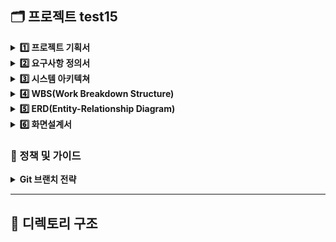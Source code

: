 ## 🗂️ 프로젝트 test15

<details>
<summary><strong>1️⃣ 프로젝트 기획서</strong></summary>
  
![프로젝트 기획서_page-0001](https://github.com/user-attachments/assets/0e8e7336-db43-4fd0-81da-6b0a7bc2e542)
![프로젝트 기획서_page-0002](https://github.com/user-attachments/assets/501908c0-3749-4a07-b1b6-e669c595f75a)
![프로젝트 기획서_page-0003](https://github.com/user-attachments/assets/db1638a3-f3d0-492e-8489-1b930d99bb65)
![프로젝트 기획서_page-0004](https://github.com/user-attachments/assets/5a3efebd-79ae-4b75-9cca-a52dc8979bfd)
![프로젝트 기획서_page-0005](https://github.com/user-attachments/assets/610e3285-89b3-47e7-9907-504cbf0706f9)

![프로젝트 기획서_page-0006](https://github.com/user-attachments/assets/82615f70-3754-41a7-8052-ce870e807dac)


다운로드 : [프로젝트 기획서.pdf](https://github.com/user-attachments/files/19887048/default.pdf)

</details>

<details>
<summary><strong>2️⃣ 요구사항 정의서</strong></summary>

![요구사항 정의서_page-0001](https://github.com/user-attachments/assets/5c977fa3-9327-42c6-af1d-7b281f813399)
![요구사항 정의서_page-0002](https://github.com/user-attachments/assets/71b5cd07-267a-4540-8123-0901136ad458)
![요구사항 정의서_page-0003](https://github.com/user-attachments/assets/3b62c603-0758-490f-96e8-7730adfaa214)


다운로드 : [요구사항 정의서.pdf](https://github.com/user-attachments/files/19887735/default.pdf)

</details>

<details>
<summary><strong>3️⃣ 시스템 아키텍쳐</strong></summary>

</details>

<details>
<summary><strong>4️⃣ WBS(Work Breakdown Structure)</strong></summary>

![image](https://github.com/user-attachments/assets/ee52043e-3492-4602-9642-537ee3335abe)


다운로드 : [Beyond_Final_Project-WBS.pdf](https://github.com/user-attachments/files/20007126/Beyond_Final_Project-WBS.pdf)

</details>

<details>
<summary><strong>5️⃣ ERD(Entity-Relationship Diagram)</strong></summary>

![FINAL_PROJECT](https://github.com/user-attachments/assets/94958563-a13e-40e4-8d5a-ec72adc0291f)
```
CREATE TABLE `analysis` (
	`analysis_no`	TINYINT	NOT NULL,
	`name`	VARCHAR(20)	NULL
);

CREATE TABLE `qna_post` (
	`post_no`	BIGINT	NOT NULL,
	`user_no`	BIGINT	NOT NULL,
	`title`	VARCHAR(20)	NOT NULL,
	`content`	TEXT	NOT NULL,
	`created_at`	DATETIME	NOT NULL,
	`updated_at`	DATETIME	NOT NULL
);

CREATE TABLE `comment` (
	`comment_no`	BIGINT	NOT NULL,
	`post_no`	BIGINT	NOT NULL,
	`user_no`	BIGINT	NOT NULL,
	`content`	TEXT	NOT NULL,
	`created_at`	DATETIME	NOT NULL,
	`updated_at`	DATETIME	NOT NULL
);

CREATE TABLE `membership` (
	`membership_no`	TINYINT	NOT NULL,
	`name`	VARCHAR(20)	NOT NULL,
	`description`	TEXT	NOT NULL,
	`status`	BOOLEAN	NOT NULL	DEFAULT FALSE,
	`price`	INT UNSIGNED	NOT NULL,
	`duration`	TINYINT	NOT NULL,
	`created_at`	DATETIME	NOT NULL,
	`updated_at`	DATETIME	NOT NULL
);

CREATE TABLE `role` (
	`role_no`	TINYINT	NOT NULL,
	`name`	ENUM('ADMIN', 'CLIENT_ADMIN', 'CLIENT_USER', 'USER')	NOT NULL	DEFAULT 'USER'
);

CREATE TABLE `payment_detail` (
	`payment_detail_no`	BIGINT	NOT NULL,
	`membership_no`	TINYINT	NOT NULL,
	`payment_no`	BIGINT	NOT NULL,
	`company_no`	BIGINT	NOT NULL,
	`discount_no`	BIGINT	NOT NULL,
	`price`	INT UNSIGNED	NOT NULL,
	`status`	ENUM('SUCCESS','FAIL','PENDING')	NOT NULL	DEFAULT 'PENDING',
	`paid_at`	DATETIME	NULL,
	`created_at`	DATETIME	NOT NULL,
	`updated_at`	DATETIME	NOT NULL
);

CREATE TABLE `request_list` (
	`request_no`	BIGINT	NOT NULL,
	`analysis_no`	TINYINT	NOT NULL,
	`company_no`	BIGINT	NOT NULL,
	`created_at`	DATETIME	NOT NULL,
	`updated_at`	DATETIME	NOT NULL
);

CREATE TABLE `alarm` (
	`alarm_no`	BIGINT	NOT NULL,
	`user_no`	BIGINT	NOT NULL,
	`content`	TEXT	NOT NULL,
	`is_read`	BOOLEAN	NOT NULL	DEFAULT FALSE,
	`created_at`	DATETIME	NOT NULL
);

CREATE TABLE `payment_category` (
	`payment_category_no`	TINYINT	NOT NULL,
	`name`	VARCHAR(20)	NOT NULL
);

CREATE TABLE `payment` (
	`payment_no`	BIGINT	NOT NULL,
	`company_no`	BIGINT	NOT NULL,
	`payment_category_no`	TINYINT	NOT NULL,
	`detail`	TEXT	NOT NULL,
	`created_at`	DATETIME	NOT NULL,
	`updated_at`	DATETIME	NOT NULL
);

CREATE TABLE `discount` (
	`discount_no`	BIGINT	NOT NULL,
	`company_no`	BIGINT	NOT NULL,
	`state`	BOOLEAN	NOT NULL	DEFAULT FALSE,
	`started_at`	DATETIME	NULL,
	`expired_at`	DATETIME	NULL,
	`created_at`	DATETIME	NOT NULL,
	`updated_at`	DATETIME	NOT NULL
);

CREATE TABLE `info_db` (
	`info_db_no`	BIGINT	NOT NULL,
	`company_no`	BIGINT	NOT NULL,
	`name`	VARCHAR(20)	NOT NULL,
	`created_at`	DATETIME	NOT NULL,
	`updated_at`	DATETIME	NOT NULL
);

CREATE TABLE `user` (
	`user_no`	BIGINT	NOT NULL,
	`username`	VARCHAR(20)	NOT NULL,
	`role_no`	TINYINT	NOT NULL,
	`company_no`	BIGINT	NOT NULL,
	`password`	VARCHAR(20)	NOT NULL,
	`logined_at`	DATETIME	NOT NULL,
	`created_at`	DATETIME	NOT NULL,
	`updated_at`	DATETIME	NOT NULL,
	`is_deleted`	BOOLEAN	NOT NULL	DEFAULT FALSE
);

CREATE TABLE `company` (
	`company_no`	BIGINT	NOT NULL,
	`membership_no`	TINYINT	NOT NULL,
	`name`	VARCHAR(50)	NOT NULL,
	`email`	VARCHAR(20)	NOT NULL,
	`phone`	VARCHAR(20)	NOT NULL,
	`registration_number`	VARCHAR(20)	NOT NULL,
	`created_at`	DATETIME	NOT NULL,
	`updated_at`	DATETIME	NOT NULL,
	`is_deleted`	BOOLEAN	NOT NULL	DEFAULT FALSE,
	`is_subscribed`	BOOLEAN	NOT NULL	DEFAULT FALSE,
	`membership_started_at`	DATETIME	NULL,
	`membership_expired_at`	DATETIME	NULL
);

ALTER TABLE `analysis` ADD CONSTRAINT `PK_ANALYSIS` PRIMARY KEY (
	`analysis_no`
);

ALTER TABLE `qna_post` ADD CONSTRAINT `PK_QNA_POST` PRIMARY KEY (
	`post_no`
);

ALTER TABLE `comment` ADD CONSTRAINT `PK_COMMENT` PRIMARY KEY (
	`comment_no`
);

ALTER TABLE `membership` ADD CONSTRAINT `PK_MEMBERSHIP` PRIMARY KEY (
	`membership_no`
);

ALTER TABLE `role` ADD CONSTRAINT `PK_ROLE` PRIMARY KEY (
	`role_no`
);

ALTER TABLE `payment_detail` ADD CONSTRAINT `PK_PAYMENT_DETAIL` PRIMARY KEY (
	`payment_detail_no`
);

ALTER TABLE `request_list` ADD CONSTRAINT `PK_REQUEST_LIST` PRIMARY KEY (
	`request_no`
);

ALTER TABLE `alarm` ADD CONSTRAINT `PK_ALARM` PRIMARY KEY (
	`alarm_no`
);

ALTER TABLE `payment_category` ADD CONSTRAINT `PK_PAYMENT_CATEGORY` PRIMARY KEY (
	`payment_category_no`
);

ALTER TABLE `payment` ADD CONSTRAINT `PK_PAYMENT` PRIMARY KEY (
	`payment_no`,
	`company_no`
);

ALTER TABLE `discount` ADD CONSTRAINT `PK_DISCOUNT` PRIMARY KEY (
	`discount_no`
);

ALTER TABLE `info_db` ADD CONSTRAINT `PK_INFO_DB` PRIMARY KEY (
	`info_db_no`
);

ALTER TABLE `user` ADD CONSTRAINT `PK_USER` PRIMARY KEY (
	`user_no`
);

ALTER TABLE `company` ADD CONSTRAINT `PK_COMPANY` PRIMARY KEY (
	`company_no`
);

ALTER TABLE `qna_post` ADD CONSTRAINT `FK_user_TO_qna_post_1` FOREIGN KEY (
	`user_no`
)
REFERENCES `user` (
	`user_no`
);

ALTER TABLE `comment` ADD CONSTRAINT `FK_qna_post_TO_comment_1` FOREIGN KEY (
	`post_no`
)
REFERENCES `qna_post` (
	`post_no`
);

ALTER TABLE `comment` ADD CONSTRAINT `FK_user_TO_comment_1` FOREIGN KEY (
	`user_no`
)
REFERENCES `user` (
	`user_no`
);

ALTER TABLE `payment_detail` ADD CONSTRAINT `FK_membership_TO_payment_detail_1` FOREIGN KEY (
	`membership_no`
)
REFERENCES `membership` (
	`membership_no`
);

ALTER TABLE `payment_detail` ADD CONSTRAINT `FK_payment_TO_payment_detail_1` FOREIGN KEY (
	`payment_no`
)
REFERENCES `payment` (
	`payment_no`
);

ALTER TABLE `payment_detail` ADD CONSTRAINT `FK_payment_TO_payment_detail_2` FOREIGN KEY (
	`company_no`
)
REFERENCES `payment` (
	`company_no`
);

ALTER TABLE `payment_detail` ADD CONSTRAINT `FK_discount_TO_payment_detail_1` FOREIGN KEY (
	`discount_no`
)
REFERENCES `discount` (
	`discount_no`
);

ALTER TABLE `request_list` ADD CONSTRAINT `FK_analysis_TO_request_list_1` FOREIGN KEY (
	`analysis_no`
)
REFERENCES `analysis` (
	`analysis_no`
);

ALTER TABLE `request_list` ADD CONSTRAINT `FK_company_TO_request_list_1` FOREIGN KEY (
	`company_no`
)
REFERENCES `company` (
	`company_no`
);

ALTER TABLE `alarm` ADD CONSTRAINT `FK_user_TO_alarm_1` FOREIGN KEY (
	`user_no`
)
REFERENCES `user` (
	`user_no`
);

ALTER TABLE `payment` ADD CONSTRAINT `FK_company_TO_payment_1` FOREIGN KEY (
	`company_no`
)
REFERENCES `company` (
	`company_no`
);

ALTER TABLE `payment` ADD CONSTRAINT `FK_payment_category_TO_payment_1` FOREIGN KEY (
	`payment_category_no`
)
REFERENCES `payment_category` (
	`payment_category_no`
);

ALTER TABLE `discount` ADD CONSTRAINT `FK_company_TO_discount_1` FOREIGN KEY (
	`company_no`
)
REFERENCES `company` (
	`company_no`
);

ALTER TABLE `info_db` ADD CONSTRAINT `FK_company_TO_info_db_1` FOREIGN KEY (
	`company_no`
)
REFERENCES `company` (
	`company_no`
);

ALTER TABLE `user` ADD CONSTRAINT `FK_role_TO_user_1` FOREIGN KEY (
	`role_no`
)
REFERENCES `role` (
	`role_no`
);

ALTER TABLE `user` ADD CONSTRAINT `FK_company_TO_user_1` FOREIGN KEY (
	`company_no`
)
REFERENCES `company` (
	`company_no`
);

ALTER TABLE `company` ADD CONSTRAINT `FK_membership_TO_company_1` FOREIGN KEY (
	`membership_no`
)
REFERENCES `membership` (
	`membership_no`
);


```

</details>

<details>
<summary><strong>6️⃣ 화면설계서</strong></summary>

</details>

### 🔐 정책 및 가이드
<details>
<summary><strong> Git 브랜치 전략</strong></summary>

![image](https://github.com/user-attachments/assets/4bb2cd78-151d-478c-9300-41ab6fed4688)

</details>



---

## 📁 디렉토리 구조

